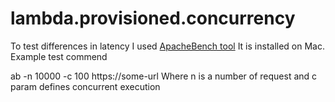 # lambda.provisioned.concurrency

To test differences in latency I used [ApacheBench tool](https://httpd.apache.org/docs/2.4/programs/ab.html)
It is installed on Mac. Example test commend

ab -n 10000 -c 100 https://some-url
Where n is a number of request and c param defines concurrent execution
